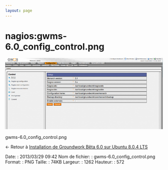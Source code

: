 ```yaml
---
layout: page
---
```


nagios:gwms-6.0\_config\_control.png
====================================

[![gwms-6.0\_config\_control.png](../../assets/media/nagios/gwms-6.0_config_control.png@cache=&w=900&h=407 "gwms-6.0_config_control.png")](../../assets/media/nagios/gwms-6.0_config_control.png@cache= "Afficher le fichier original")

gwms-6.0\_config\_control.png

← Retour à [Installation de Groundwork Bêta 6.0 sur Ubuntu 8.0.4
LTS](../../groundwork/groundwork6.0-install-ubuntu.html "groundwork:groundwork6.0-install-ubuntu")

Date:
:   2013/03/29 09:42
Nom de fichier:
:   gwms-6.0\_config\_control.png
Format:
:   PNG
Taille:
:   74KB
Largeur:
:   1262
Hauteur:
:   572

